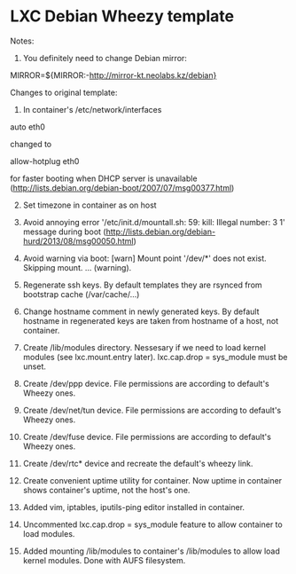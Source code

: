 LXC Debian Wheezy template
==========================

Notes:

1) You definitely need to change Debian mirror:

MIRROR=${MIRROR:-http://mirror-kt.neolabs.kz/debian}


Changes to original template:

1) In container's /etc/network/interfaces

auto eth0

changed to

allow-hotplug eth0

for faster booting when DHCP server is unavailable (http://lists.debian.org/debian-boot/2007/07/msg00377.html)

2) Set timezone in container as on host

3) Avoid annoying error '/etc/init.d/mountall.sh: 59: kill: Illegal number: 3 1' message during boot (http://lists.debian.org/debian-hurd/2013/08/msg00050.html)

4) Avoid warning via boot: [warn] Mount point '/dev/*' does not exist. Skipping mount. ... (warning).

5) Regenerate ssh keys. By default templates they are rsynced from bootstrap cache (/var/cache/...)

6) Change hostname comment in newly generated keys. By default hostname in regenerated keys are taken from hostname of a host, not container.

7) Create /lib/modules directory. Nessesary if we need to load kernel modules (see lxc.mount.entry later). lxc.cap.drop = sys_module must be unset.

8) Create /dev/ppp device. File permissions are according to default's Wheezy ones.

9) Create /dev/net/tun device. File permissions are according to default's Wheezy ones.

10) Create /dev/fuse device. File permissions are according to default's Wheezy ones.

11) Create /dev/rtc* device and recreate the default's wheezy link.

12) Create convenient uptime utility for container. Now uptime in container shows container's uptime, not the host's one.

13) Added vim, iptables, iputils-ping editor installed in container.

14) Uncommented lxc.cap.drop = sys_module feature to allow container to load modules.

15) Added mounting /lib/modules to container's /lib/modules to allow load kernel modules. Done with AUFS filesystem.
